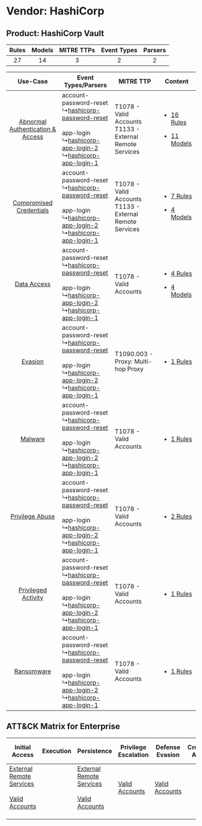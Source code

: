 Vendor: HashiCorp
=================
Product: HashiCorp Vault
------------------------
| Rules | Models | MITRE TTPs | Event Types | Parsers |
|:-----:|:------:|:----------:|:-----------:|:-------:|
|  27   |   14   |     3      |      2      |    2    |

|    Use-Case    | Event Types/Parsers    | MITRE TTP    | Content    |
|:----:| ---- | ---- | ---- |
| [Abnormal Authentication & Access](../../../UseCases/uc_abnormal_authentication_&_access.md) |  account-password-reset<br> ↳[hashicorp-password-reset](Ps/pC_hashicorppasswordreset.md)<br><br> app-login<br> ↳[hashicorp-app-login-2](Ps/pC_hashicorpapplogin2.md)<br> ↳[hashicorp-app-login-1](Ps/pC_hashicorpapplogin1.md)<br> | T1078 - Valid Accounts<br>T1133 - External Remote Services<br> | [<ul><li>16 Rules</li></ul><ul><li>11 Models</li></ul>](RM/r_m_hashicorp_hashicorp_vault_Abnormal_Authentication_&_Access.md) |
|          [Compromised Credentials](../../../UseCases/uc_compromised_credentials.md)          |  account-password-reset<br> ↳[hashicorp-password-reset](Ps/pC_hashicorppasswordreset.md)<br><br> app-login<br> ↳[hashicorp-app-login-2](Ps/pC_hashicorpapplogin2.md)<br> ↳[hashicorp-app-login-1](Ps/pC_hashicorpapplogin1.md)<br> | T1078 - Valid Accounts<br>T1133 - External Remote Services<br> | [<ul><li>7 Rules</li></ul><ul><li>4 Models</li></ul>](RM/r_m_hashicorp_hashicorp_vault_Compromised_Credentials.md)    |
|    [Data Access](../../../UseCases/uc_data_access.md)    |  account-password-reset<br> ↳[hashicorp-password-reset](Ps/pC_hashicorppasswordreset.md)<br><br> app-login<br> ↳[hashicorp-app-login-2](Ps/pC_hashicorpapplogin2.md)<br> ↳[hashicorp-app-login-1](Ps/pC_hashicorpapplogin1.md)<br> | T1078 - Valid Accounts<br>    | [<ul><li>4 Rules</li></ul><ul><li>4 Models</li></ul>](RM/r_m_hashicorp_hashicorp_vault_Data_Access.md)    |
|    [Evasion](../../../UseCases/uc_evasion.md)    |  account-password-reset<br> ↳[hashicorp-password-reset](Ps/pC_hashicorppasswordreset.md)<br><br> app-login<br> ↳[hashicorp-app-login-2](Ps/pC_hashicorpapplogin2.md)<br> ↳[hashicorp-app-login-1](Ps/pC_hashicorpapplogin1.md)<br> | T1090.003 - Proxy: Multi-hop Proxy<br>    | [<ul><li>1 Rules</li></ul>](RM/r_m_hashicorp_hashicorp_vault_Evasion.md)    |
|    [Malware](../../../UseCases/uc_malware.md)    |  account-password-reset<br> ↳[hashicorp-password-reset](Ps/pC_hashicorppasswordreset.md)<br><br> app-login<br> ↳[hashicorp-app-login-2](Ps/pC_hashicorpapplogin2.md)<br> ↳[hashicorp-app-login-1](Ps/pC_hashicorpapplogin1.md)<br> | T1078 - Valid Accounts<br>    | [<ul><li>1 Rules</li></ul>](RM/r_m_hashicorp_hashicorp_vault_Malware.md)    |
|    [Privilege Abuse](../../../UseCases/uc_privilege_abuse.md)    |  account-password-reset<br> ↳[hashicorp-password-reset](Ps/pC_hashicorppasswordreset.md)<br><br> app-login<br> ↳[hashicorp-app-login-2](Ps/pC_hashicorpapplogin2.md)<br> ↳[hashicorp-app-login-1](Ps/pC_hashicorpapplogin1.md)<br> | T1078 - Valid Accounts<br>    | [<ul><li>2 Rules</li></ul>](RM/r_m_hashicorp_hashicorp_vault_Privilege_Abuse.md)    |
|    [Privileged Activity](../../../UseCases/uc_privileged_activity.md)    |  account-password-reset<br> ↳[hashicorp-password-reset](Ps/pC_hashicorppasswordreset.md)<br><br> app-login<br> ↳[hashicorp-app-login-2](Ps/pC_hashicorpapplogin2.md)<br> ↳[hashicorp-app-login-1](Ps/pC_hashicorpapplogin1.md)<br> | T1078 - Valid Accounts<br>    | [<ul><li>1 Rules</li></ul>](RM/r_m_hashicorp_hashicorp_vault_Privileged_Activity.md)    |
|    [Ransomware](../../../UseCases/uc_ransomware.md)    |  account-password-reset<br> ↳[hashicorp-password-reset](Ps/pC_hashicorppasswordreset.md)<br><br> app-login<br> ↳[hashicorp-app-login-2](Ps/pC_hashicorpapplogin2.md)<br> ↳[hashicorp-app-login-1](Ps/pC_hashicorpapplogin1.md)<br> | T1078 - Valid Accounts<br>    | [<ul><li>1 Rules</li></ul>](RM/r_m_hashicorp_hashicorp_vault_Ransomware.md)    |

ATT&CK Matrix for Enterprise
----------------------------
| Initial Access                                                                                                                                   | Execution | Persistence                                                                                                                                      | Privilege Escalation                                                | Defense Evasion                                                     | Credential Access | Discovery | Lateral Movement | Collection | Command and Control                                                                                                                       | Exfiltration | Impact |
| ------------------------------------------------------------------------------------------------------------------------------------------------ | --------- | ------------------------------------------------------------------------------------------------------------------------------------------------ | ------------------------------------------------------------------- | ------------------------------------------------------------------- | ----------------- | --------- | ---------------- | ---------- | ----------------------------------------------------------------------------------------------------------------------------------------- | ------------ | ------ |
| [External Remote Services](https://attack.mitre.org/techniques/T1133)<br><br>[Valid Accounts](https://attack.mitre.org/techniques/T1078)<br><br> |           | [External Remote Services](https://attack.mitre.org/techniques/T1133)<br><br>[Valid Accounts](https://attack.mitre.org/techniques/T1078)<br><br> | [Valid Accounts](https://attack.mitre.org/techniques/T1078)<br><br> | [Valid Accounts](https://attack.mitre.org/techniques/T1078)<br><br> |                   |           |                  |            | [Proxy: Multi-hop Proxy](https://attack.mitre.org/techniques/T1090/003)<br><br>[Proxy](https://attack.mitre.org/techniques/T1090)<br><br> |              |        |